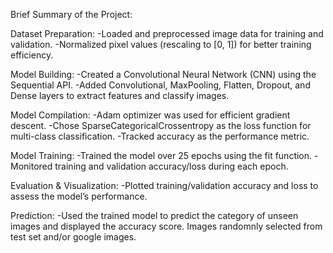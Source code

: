 Brief Summary of the Project:

Dataset Preparation: 
  -Loaded and preprocessed image data for training and validation. 
-Normalized pixel values (rescaling to [0, 1]) for better training efficiency.

Model Building: 
  -Created a Convolutional Neural Network (CNN) using the Sequential API. 
  -Added Convolutional, MaxPooling, Flatten, Dropout, and Dense layers to extract features and classify images.

Model Compilation: 
-Adam optimizer was used for efficient gradient descent. 
-Chose SparseCategoricalCrossentropy as the loss function for multi-class classification. 
-Tracked accuracy as the performance metric.

Model Training: 
-Trained the model over 25 epochs using the fit function. 
-Monitored training and validation accuracy/loss during each epoch.

Evaluation & Visualization: 
-Plotted training/validation accuracy and loss to assess the model’s performance.

Prediction: 
-Used the trained model to predict the category of unseen images and displayed the accuracy score. Images randomnly selected from test set and/or google images.
